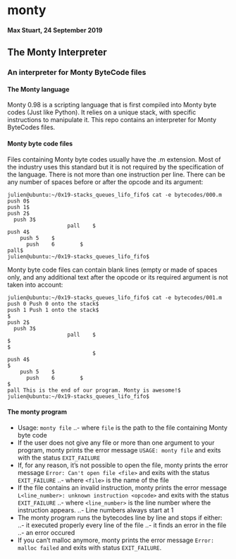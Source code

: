 # monty
#### Max Stuart, 24 September 2019

## The Monty Interpreter
### An interpreter for Monty ByteCode files

#### The Monty language
Monty 0.98 is a scripting language that is first compiled into Monty byte codes (Just like Python). It relies on a unique stack, with specific instructions to manipulate it. This repo contains an interpreter for Monty ByteCodes files.

#### Monty byte code files

Files containing Monty byte codes usually have the .m extension. Most of the industry uses this standard but it is not required by the specification of the language. There is not more than one instruction per line. There can be any number of spaces before or after the opcode and its argument:

```
julien@ubuntu:~/0x19-stacks_queues_lifo_fifo$ cat -e bytecodes/000.m
push 0$
push 1$
push 2$
  push 3$
                   pall    $
push 4$
    push 5    $
      push    6        $
pall$
julien@ubuntu:~/0x19-stacks_queues_lifo_fifo$
```

Monty byte code files can contain blank lines (empty or made of spaces only, and any additional text after the opcode or its required argument is not taken into account:

```
julien@ubuntu:~/0x19-stacks_queues_lifo_fifo$ cat -e bytecodes/001.m
push 0 Push 0 onto the stack$
push 1 Push 1 onto the stack$
$
push 2$
  push 3$
                   pall    $
$
$
                           $
push 4$
$
    push 5    $
      push    6        $
$
pall This is the end of our program. Monty is awesome!$
julien@ubuntu:~/0x19-stacks_queues_lifo_fifo$
```

#### The monty program

- Usage: `monty file`
..- where `file` is the path to the file containing Monty byte code
- If the user does not give any file or more than one argument to your program, monty prints the error message `USAGE: monty file` and exits with the status `EXIT_FAILURE`
- If, for any reason, it’s not possible to open the file, monty prints the error message `Error: Can't open file <file>` and exits with the status `EXIT_FAILURE`
..- where `<file>` is the name of the file
- If the file contains an invalid instruction, monty prints the error message `L<line_number>: unknown instruction <opcode>` and exits with the status `EXIT_FAILURE`
..- where `<line_number>` is the line number where the instruction appears.
..- Line numbers always start at 1
- The monty program runs the bytecodes line by line and stops if either:
..- it executed properly every line of the file
..- it finds an error in the file
..- an error occured
- If you can’t malloc anymore, monty prints the error message `Error: malloc failed` and exits with status `EXIT_FAILURE`.
